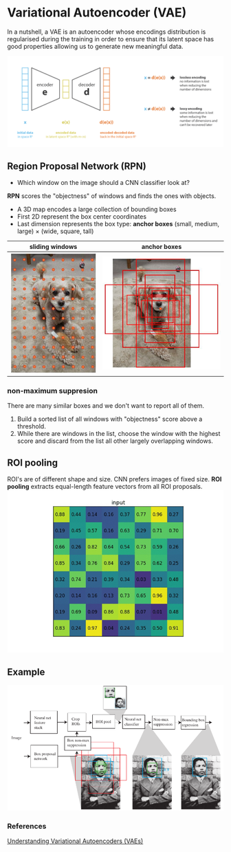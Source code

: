 # Variational Autoencoder (VAE)

In a nutshell, a VAE is an autoencoder whose encodings distribution is regularised during the training in order to ensure that its latent space has good properties allowing us to generate new meaningful data.

![Image](../data/VAE/encodeco.png)

## Region Proposal Network (RPN)
* Which window on the image should a CNN classifier look at?

**RPN** scores the "objectness" of windows and finds the ones with objects.
- A 3D map encodes a large collection of bounding boxes
- First 2D represent the box center coordinates
- Last dimension represents the box type: **anchor boxes** (small, medium, large) × (wide, square, tall)

sliding windows | anchor boxes
---|---
![Image](../data/faster-rcnn/sliding-window.png)|![Image](../data/faster-rcnn/anchor.jpeg)

### non-maximum suppresion
There are many similar boxes and we don't want to report all of them.
1. Build a sorted list of all windows with "objectness" score above a threshold.
2. While there are windows in the list, choose the window with the highest score and discard from the list all other largely overlapping windows.

## ROI pooling
ROI's are of different shape and size. CNN prefers images of fixed size. **ROI pooling** extracts equal-length feature vectors from all ROI proposals.\
![Image](../data/faster-rcnn/ROI-pool.gif)

## Example
![Image](../data/faster-rcnn/example.png)


### References
[Understanding Variational Autoencoders (VAEs)]([https://www.wireguard.com/quickstart/](https://towardsdatascience.com/understanding-variational-autoencoders-vaes-f70510919f73))
